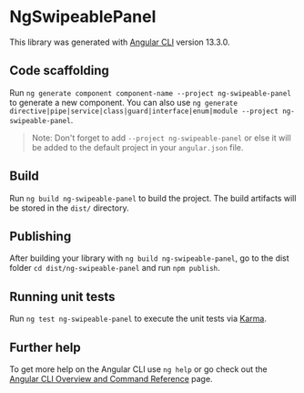 # NgSwipeablePanel

This library was generated with [Angular CLI](https://github.com/angular/angular-cli) version 13.3.0.

## Code scaffolding

Run `ng generate component component-name --project ng-swipeable-panel` to generate a new component. You can also use `ng generate directive|pipe|service|class|guard|interface|enum|module --project ng-swipeable-panel`.
> Note: Don't forget to add `--project ng-swipeable-panel` or else it will be added to the default project in your `angular.json` file. 

## Build

Run `ng build ng-swipeable-panel` to build the project. The build artifacts will be stored in the `dist/` directory.

## Publishing

After building your library with `ng build ng-swipeable-panel`, go to the dist folder `cd dist/ng-swipeable-panel` and run `npm publish`.

## Running unit tests

Run `ng test ng-swipeable-panel` to execute the unit tests via [Karma](https://karma-runner.github.io).

## Further help

To get more help on the Angular CLI use `ng help` or go check out the [Angular CLI Overview and Command Reference](https://angular.io/cli) page.

